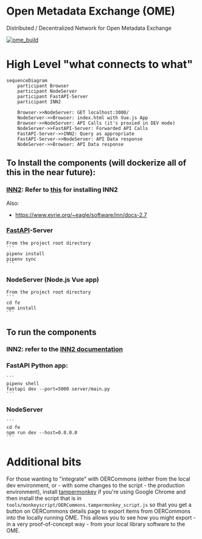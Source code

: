 # Open Metadata Exchange (OME)
Distributed / Decentralized Network for Open Metadata Exchange

[![ome_build](https://github.com/ISKME/Open-Metadata-Exchange/actions/workflows/build.yml/badge.svg)](https://github.com/ISKME/Open-Metadata-Exchange/actions/workflows/build.yml)

# High Level "what connects to what"

```mermaid
sequenceDiagram
	participant Browser
	participant NodeServer
	participant FastAPI-Server
	participant INN2

	Browser->>NodeServer: GET localhost:3000/
	NodeServer->>Browser: index.html with Vue.js App
	Browser->>NodeServer: API Calls (it's proxied in DEV mode)
	NodeServer->>FastAPI-Server: Forwarded API Calls
	FastAPI-Server->>INN2: Query as appropriate
	FastAPI-Server->>NodeServer: API Data response
	NodeServer->>Browser: API Data response
```

## To Install the components (will dockerize all of this in the near future):
### [INN2](https://github.com/InterNetNews/inn): Refer to [this](https://defuse.ca/inn-private-newsgroup-server-setup.htm) for installing INN2
Also:
* https://www.eyrie.org/~eagle/software/inn/docs-2.7
### [FastAPI](https://fastapi.tiangolo.com/)-Server
	From the project root directory
	```
	pipenv install
	pipenv sync
	```
### NodeServer (Node.js Vue app)
	From the project root directory
	```
	cd fe
	npm install
	```

## To run the components
### INN2: refer to the [INN2 documentation](https://www.isc.org/othersoftware/#INN)
### FastAPI Python app:
	```
	pipenv shell
	fastapi dev --port=5000 server/main.py
	```
### NodeServer
	```
	cd fe
	npm run dev --host=0.0.0.0
	```

# Additional bits
For those wanting to "integrate" with OERCommons (either from the
local dev environment, or - with some changes to the script - the
production environment), install [tampermonkey](https://www.tampermonkey.net/)
if you're using Google Chrome and then install the script that is in
`tools/monkeyscript/OERCommons.tampermonkey_script.js` so that you get
a button on OERCommons details page to export items from OERCommons
into the locally running OME. This allows you to see how you might
export - in a very proof-of-concept way - from your local library
software to the OME.
